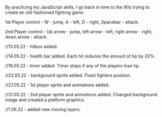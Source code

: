 By practicing my JavaScript skills, I go back in time to the 90s trying to create an old-fashioned fighting game.

1st Player control - W - jump, A - left, D - right, Spacebar - attack.

2nd Player control - Up arrow - jump, left arrow - left, right arrow - right, down arrow - attack.


//13.05.22 - hitbox added.

//14.05.22 - health bar added. Each hit reduces the amount of hp by 20%.

//18.05.22 - timer added. Timer stops if any of the players lose hp.

//22.05.22 - background sprite added. Fixed fighters position.

//27.05.22 - 1st player sprite and animations added.

//31.05.22 - 2nd player sprite and animations added. Changed background image and created a platform graphics.

//1.06.22 - added new moving layers.
